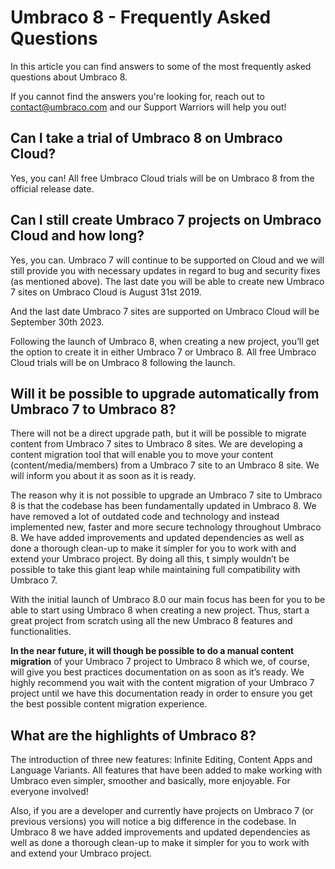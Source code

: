 # Umbraco 8 - Frequently Asked Questions

In this article you can find answers to some of the most frequently asked questions about Umbraco 8.

If you cannot find the answers you're looking for, reach out to contact@umbraco.com and our Support Warriors will help you out!

## Can I take a trial of Umbraco 8 on Umbraco Cloud?

Yes, you can! All free Umbraco Cloud trials will be on Umbraco 8 from the official release date.

## Can I still create Umbraco 7 projects on Umbraco Cloud and how long?

Yes, you can. Umbraco 7 will continue to be supported on Cloud and we will still provide you with necessary updates in regard to bug and security fixes (as mentioned above). The last date you will be able to create new Umbraco 7 sites on Umbraco Cloud is August 31st 2019. 

And the last date Umbraco 7 sites are supported on Umbraco Cloud will be September 30th 2023.

Following the launch of Umbraco 8, when creating a new project, you’ll get the option to create it in either Umbraco 7 or Umbraco 8. All free Umbraco Cloud trials will be on Umbraco 8 following the launch. 

## Will it be possible to upgrade automatically from Umbraco 7 to Umbraco 8?

There will not be a direct upgrade path, but it will be possible to migrate content from Umbraco 7 sites to Umbraco 8 sites. We are developing a content migration tool that will enable you to move your content (content/media/members) from a Umbraco 7 site to an Umbraco 8 site. We will inform you about it as soon as it is ready.   

The reason why it is not possible to upgrade an Umbraco 7 site to Umbraco 8 is that the codebase has been fundamentally updated in Umbraco 8. We have removed a lot of outdated code and technology and instead implemented new, faster and more secure technology throughout Umbraco 8. We have added improvements and updated dependencies as well as done a thorough clean-up to make it simpler for you to work with and extend your Umbraco project. 
By doing all this, t simply wouldn’t be possible to take this giant leap while maintaining full compatibility with Umbraco 7.

With the initial launch of Umbraco 8.0 our main focus has been for you to be able to start using Umbraco 8 when creating a new project. Thus, start a great project from scratch using all the new Umbraco 8 features and functionalities.  

**In the near future, it will though be possible to do a manual content migration** of your Umbraco 7 project to Umbraco 8 which we, of course, will give you best practices documentation on as soon as it’s ready. We highly recommend you wait with the content migration of your Umbraco 7 project until we have this documentation ready in order to ensure you get the best possible content migration experience. 

## What are the highlights of Umbraco 8? 

The introduction of three new features: Infinite Editing, Content Apps and Language Variants. All features that have been added to make working with Umbraco even simpler, smoother and basically, more enjoyable. For everyone involved! 

Also, if you are a developer and currently have projects on Umbraco 7 (or previous versions) you will notice a big difference in the codebase. In Umbraco 8 we have added improvements and updated dependencies as well as done a thorough clean-up to make it simpler for you to work with and extend your Umbraco project.

